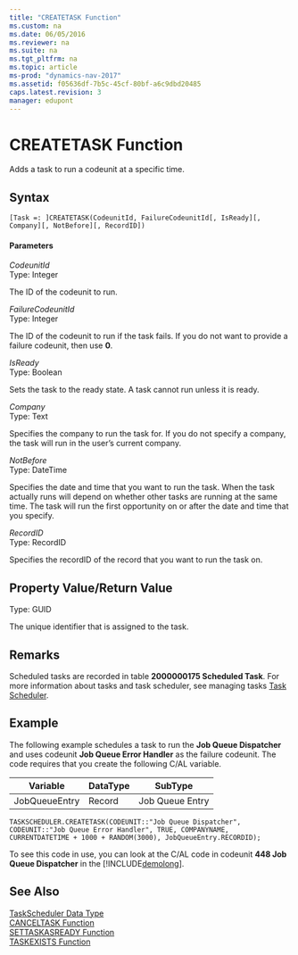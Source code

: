 ```yaml
---
title: "CREATETASK Function"
ms.custom: na
ms.date: 06/05/2016
ms.reviewer: na
ms.suite: na
ms.tgt_pltfrm: na
ms.topic: article
ms-prod: "dynamics-nav-2017"
ms.assetid: f05636df-7b5c-45cf-80bf-a6c9dbd20485
caps.latest.revision: 3
manager: edupont
---
```

# CREATETASK Function
Adds a task to run a codeunit at a specific time.  
  
## Syntax  
  
```  
[Task =: ]CREATETASK(CodeunitId, FailureCodeunitId[, IsReady][, Company][, NotBefore][, RecordID])  
```  
  
#### Parameters  
 *CodeunitId*  
 Type: Integer  
  
 The ID of the codeunit to run.  
  
 *FailureCodeunitId*  
 Type: Integer  
  
 The ID of the codeunit to run if the task fails. If you do not want to provide a failure codeunit, then use **0**.  
  
 *IsReady*  
 Type: Boolean  
  
 Sets the task to the ready state. A task cannot run unless it is ready.  
  
 *Company*  
 Type: Text  
  
 Specifies the company to run the task for. If you do not specify a company, the task will run in the user’s current company.  
  
 *NotBefore*  
 Type: DateTime  
  
 Specifies the date and time that you want to run the task. When the task actually runs will depend on whether other tasks are running at the same time. The task will run the first opportunity on or after the date and time that you specify.  
  
 *RecordID*  
 Type: RecordID  
  
 Specifies the recordID of the record that you want to run the task on.  
  
## Property Value/Return Value  
 Type: GUID  
  
 The unique identifier that is assigned to the task.  
  
## Remarks  
 Scheduled tasks are recorded in table **2000000175 Scheduled Task**.  For more information about tasks and task scheduler, see managing tasks [Task Scheduler](Task-Scheduler.md).  
  
## Example  
 The following example schedules a task to run the **Job Queue Dispatcher** and uses codeunit **Job Queue Error Handler** as the failure codeunit. The code requires that you create the following C/AL variable.  
  
|Variable|DataType|SubType|  
|--------------|--------------|-------------|  
|JobQueueEntry|Record|Job Queue Entry|  
  
```  
TASKSCHEDULER.CREATETASK(CODEUNIT::"Job Queue Dispatcher", CODEUNIT::"Job Queue Error Handler", TRUE, COMPANYNAME, CURRENTDATETIME + 1000 + RANDOM(3000), JobQueueEntry.RECORDID);  
```  
  
 To see this code in use, you can look at the C/AL code in codeunit **448 Job Queue Dispatcher** in the [!INCLUDE[demolong](includes/demolong_md.md)].  
  
## See Also  
 [TaskScheduler Data Type](TaskScheduler-Data-Type.md)   
 [CANCELTASK Function](CANCELTASK-Function.md)   
 [SETTASKASREADY Function](SETTASKASREADY-Function.md)   
 [TASKEXISTS Function](TASKEXISTS-Function.md)